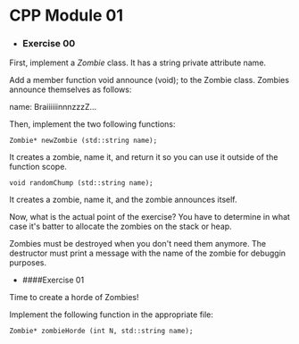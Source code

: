 # CPP Module 01

- ### Exercise 00

First, implement a *Zombie* class. It has a string private attribute name.

Add a member function void announce (void)\; to the Zombie class. Zombies announce themselves as follows:

name: BraiiiiiinnnzzzZ...
  
Then, implement the two following functions:
  
```Zombie* newZombie (std::string name);```

It creates a zombie, name it, and return it so you can use it outside of the function scope.

```void randomChump (std::string name);```

It creates a zombie, name it, and the zombie announces itself.

Now, what is the actual point of the exercise? You have to determine in what case it's batter to allocate the zombies on the stack or heap.

Zombies must be destroyed when you don't need them anymore. The destructor must print a message with the name of the zombie for debuggin purposes.

- ####Exercise 01

Time to create a horde of Zombies!

Implement the following function in the appropriate file:

```Zombie* zombieHorde (int N, std::string name);```
